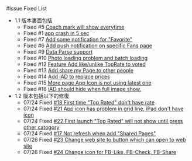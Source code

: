 #Issue Fixed List
* 1.1 版本裏面包括
  * Fixed #5 [Coach mark will show everytime](https://github.com/kkdai/iOS-APP-FBAlbums/issues/5)
  * Fixed #1 [app crash in 5 sec](https://github.com/kkdai/iOS-APP-FBAlbums/issues/1)
  * Fixed #7 [Add some notification for "Favorite"](https://github.com/kkdai/iOS-APP-FBAlbums/issues/7)
  * Fixed #6 [Add push notification on specific Fans page](https://github.com/kkdai/iOS-APP-FBAlbums/issues/6)
  * Fixed #9 [Data Parse support](https://github.com/kkdai/iOS-APP-FBAlbums/issues/9)
  * Fixed #10 [Photo loading problem and batch loading](https://github.com/kkdai/iOS-APP-FBAlbums/issues/10)
  * Fixed #12 [Feature Add like/unlike TopRate to voted](https://github.com/kkdai/iOS-APP-FBAlbums/issues/12)
  * Fixed #13 [Add share my Page to other people](https://github.com/kkdai/iOS-APP-FBAlbums/issues/13)
  * Fixed #14 [Add iAD to replace prices](https://github.com/kkdai/iOS-APP-FBAlbums/issues/14)
  * Fixed #15 [More page App Icon is not using latest one](https://github.com/kkdai/iOS-APP-FBAlbums/issues/15)
  * Fixed #16 [iAD should hide when full image show.](https://github.com/kkdai/iOS-APP-FBAlbums/issues/16)
* 1.2 版本包括以下的修復
  * 07/24 Fixed [#18 First time "Top Rated" don't have rate](https://github.com/kkdai/iOS-APP-FBAlbums/issues/18)
  * 07/24 Fixed [#21 App icon has problem in grid line, iPad don't have icon](https://github.com/kkdai/iOS-APP-FBAlbums/issues/21)
  * 07/24 Fixed [#22 First launch "Top Rated" will not show until press other catogory](https://github.com/kkdai/iOS-APP-FBAlbums/issues/22)
  * 07/24 Fixed [#17 Not refresh when add "Shared Pages"](https://github.com/kkdai/iOS-APP-FBAlbums/issues/17)
  * 07/26 Fixed [#23 Change web site to button which can open to web site](https://github.com/kkdai/iOS-APP-FBAlbums/issues/23)
  * 07/26 Fixed [#24 Change icon for FB-Like, FB-Check, FB-Share](https://github.com/kkdai/iOS-APP-FBAlbums/issues/24)
